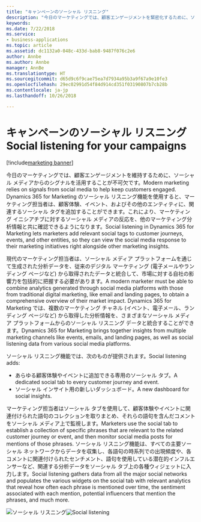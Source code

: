 ```yaml
---
title: "キャンペーンのソーシャル リスニング"
description: "今日のマーケティングでは、顧客エンゲージメントを緊密化するために、ソーシャル メディアからのシグナルを活用することが不可欠です。"
keywords: 
ms.date: 7/22/2018
ms.service:
- business-applications
ms.topic: article
ms.assetid: dc1132a0-048c-433d-bab8-9487f076c2e6
author: Annbe
ms.author: Annbe
manager: AnnBe
ms.translationtype: HT
ms.sourcegitcommit: d65d9c6f9cae75ea7d7934a95b3a9f67a9e10fe3
ms.openlocfilehash: 29ec02991d54f84d914cd351f03190807b7cb28b
ms.contentlocale: ja-jp
ms.lasthandoff: 10/26/2018

---
```


# <a name="social-listening-for-your-campaigns"></a><span data-ttu-id="188eb-103">キャンペーンのソーシャル リスニング</span><span class="sxs-lookup"><span data-stu-id="188eb-103">Social listening for your campaigns</span></span>

[!include[marketing banner](../../includes/marketing.md)]



<span data-ttu-id="188eb-104">今日のマーケティングでは、顧客エンゲージメントを維持するために、ソーシャル メディアからのシグナルを活用することが不可欠です。</span><span class="sxs-lookup"><span data-stu-id="188eb-104">Modern marketing relies on signals from social media to help keep customers engaged.</span></span> <span data-ttu-id="188eb-105">Dynamics 365 for Marketing のソーシャル リスニング機能を使用すると、マーケティング担当者は、顧客体験、イベント、およびその他のエンティティに、関連するソーシャル タグを追加することができます。これにより、マーケティング イニシアチブに対するソーシャル メディアの反応を、他のマーケティング分析情報と共に確認できるようになります。</span><span class="sxs-lookup"><span data-stu-id="188eb-105">Social listening in Dynamics 365 for Marketing lets marketers add relevant social tags to customer journeys, events, and other entities, so they can view the social media response to their marketing initiatives right alongside other marketing insights.</span></span>

<span data-ttu-id="188eb-106">現代のマーケティング担当者は、ソーシャル メディア プラットフォームを通じて生成された分析データを、従来のデジタル マーケティング (電子メールやランディング ページなど) から取得されたデータと統合して、市場に対する自社の影響力を包括的に把握する必要があります。</span><span class="sxs-lookup"><span data-stu-id="188eb-106">A modern marketer must be able to combine analytics generated through social media platforms with those from traditional digital marketing, like email and landing pages, to obtain a comprehensive overview of their market impact.</span></span> <span data-ttu-id="188eb-107">Dynamics 365 for Marketing では、複数のマーケティング チャネル (イベント、電子メール、ランディング ページなど) から取得した分析情報を、さまざまなソーシャル メディア プラットフォームからのソーシャル リスニング データと統合することができます。</span><span class="sxs-lookup"><span data-stu-id="188eb-107">Dynamics 365 for Marketing brings together insights from multiple marketing channels like events, emails, and landing pages, as well as social listening data from various social media platforms.</span></span>

<span data-ttu-id="188eb-108">ソーシャル リスニング機能では、次のものが提供されます。</span><span class="sxs-lookup"><span data-stu-id="188eb-108">Social listening adds:</span></span>

- <span data-ttu-id="188eb-109">あらゆる顧客体験やイベントに追加できる専用のソーシャル タブ。</span><span class="sxs-lookup"><span data-stu-id="188eb-109">A dedicated social tab to every customer journey and event.</span></span>
- <span data-ttu-id="188eb-110">ソーシャル インサイト用の新しいダッシュボード。</span><span class="sxs-lookup"><span data-stu-id="188eb-110">A new dashboard for social insights.</span></span>

<span data-ttu-id="188eb-111">マーケティング担当者はソーシャル タブを使用して、顧客体験やイベントに関連付けられた語句のコレクションを取りまとめ、それらの語句を含んだコメントをソーシャル メディア上で監視します。</span><span class="sxs-lookup"><span data-stu-id="188eb-111">Marketers use the social tab to establish a collection of specific phrases that are relevant to the related customer journey or event, and then monitor social media posts for mentions of those phrases.</span></span> <span data-ttu-id="188eb-112">ソーシャル リスニング機能は、すべての主要ソーシャル ネットワークからデータを収集し、各語句の時系列での出現頻度や、各コメントに関連付けられたセンチメント、語句を使用している潜在的インフルエンサーなど、関連する分析データをソーシャル タブ上の各種ウィジェットに入力します。</span><span class="sxs-lookup"><span data-stu-id="188eb-112">Social listening gathers data from all the major social networks and populates the various widgets on the social tab with relevant analytics that reveal how often each phrase is mentioned over time, the sentiment associated with each mention, potential influencers that mention the phrases, and much more.</span></span>

<span data-ttu-id="188eb-113">![ソーシャル リスニング](media/SocialListeningEvent.png  "ソーシャル リスニング")</span><span class="sxs-lookup"><span data-stu-id="188eb-113">![Social listening](media/SocialListeningEvent.png  "Social listening")</span></span>


<!--
### Who uses this feature
Marketers, marketing managers, brand managers, and event managers
### Setup required
Administrators can easily set up and configure the feature in the app settings.
-->
